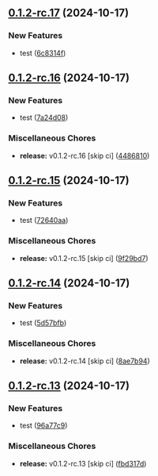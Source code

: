 ## [0.1.2-rc.17](https://github.com/KingTimer12/MYK-Desktop/compare/v0.1.2-rc.16...v0.1.2-rc.17) (2024-10-17)


### New Features

* test ([6c8314f](https://github.com/KingTimer12/MYK-Desktop/commit/6c8314f4a222f8aa69d9ccd0f823ca9212cd7e62))

## [0.1.2-rc.16](https://github.com/KingTimer12/MYK-Desktop/compare/v0.1.2-rc.15...v0.1.2-rc.16) (2024-10-17)


### New Features

* test ([7a24d08](https://github.com/KingTimer12/MYK-Desktop/commit/7a24d083f68ffd587f3124e8244a09bb3a22f645))


### Miscellaneous Chores

* **release:** v0.1.2-rc.16 [skip ci] ([4486810](https://github.com/KingTimer12/MYK-Desktop/commit/4486810f3547e78b367c603fdcc48b97cce80025))

## [0.1.2-rc.15](https://github.com/KingTimer12/MYK-Desktop/compare/v0.1.2-rc.14...v0.1.2-rc.15) (2024-10-17)


### New Features

* test ([72640aa](https://github.com/KingTimer12/MYK-Desktop/commit/72640aa67874409cb26e909aed12d341950481a4))


### Miscellaneous Chores

* **release:** v0.1.2-rc.15 [skip ci] ([9f29bd7](https://github.com/KingTimer12/MYK-Desktop/commit/9f29bd7a14cc8a31412ef6c7a75c8f7d4d763f9b))

## [0.1.2-rc.14](https://github.com/KingTimer12/MYK-Desktop/compare/v0.1.2-rc.13...v0.1.2-rc.14) (2024-10-17)


### New Features

* test ([5d57bfb](https://github.com/KingTimer12/MYK-Desktop/commit/5d57bfba57e29d2af06638fdf5cba4875bbbe60c))


### Miscellaneous Chores

* **release:** v0.1.2-rc.14 [skip ci] ([8ae7b94](https://github.com/KingTimer12/MYK-Desktop/commit/8ae7b9449b89923ae85c9b0234dcec4536e95267))

## [0.1.2-rc.13](https://github.com/KingTimer12/MYK-Desktop/compare/v0.1.2-rc.12...v0.1.2-rc.13) (2024-10-17)


### New Features

* test ([96a77c9](https://github.com/KingTimer12/MYK-Desktop/commit/96a77c978796afb40468a064a610e356b0fc9589))


### Miscellaneous Chores

* **release:** v0.1.2-rc.13 [skip ci] ([fbd317d](https://github.com/KingTimer12/MYK-Desktop/commit/fbd317db335e6e595b58ce852059a56be737521b))

